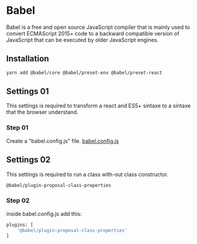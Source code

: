 # Babel
Babel is a free and open source JavaScript compiler that is mainly used to convert ECMAScript 2015+ code to a backward compatible version of JavaScript that can be executed by older JavaScript engines.

## Installation
```bash
yarn add @babel/core @babel/preset-env @babel/preset-react
```

## Settings 01
This settings is required to transform a react and ES5+ sintaxe to a sintaxe that the browser understand.

### Step 01
Create a "babel.config.js" file.
[babel.config.js](https://github.com/AlvaroYmagawa/GoStack08/React/babel.config.js.txt)


## Settings 02
This settings is required to run a class with-out class constructor.

```bash
@babel/plugin-proposal-class-properties
```
### Step 02
inside babel.config.js add this: 
```bash
plugins: [
    '@babel/plugin-proposal-class-properties'
]
```
